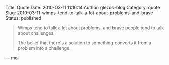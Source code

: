 Title: Quote
Date: 2010-03-11 11:16:14
Author: glezos-blog
Category: quote
Slug: 2010-03-11-wimps-tend-to-talk-a-lot-about-problems-and-brave
Status: published

> Wimps tend to talk a lot about problems, and brave people tend to talk about challenges.
>
> The belief that there's a solution to something converts it from a problem into a challenge.


&mdash; moi
